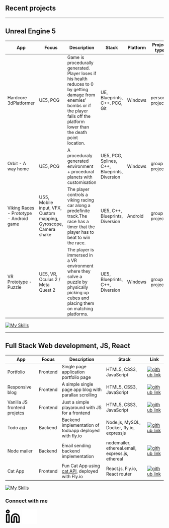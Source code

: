## Recent projects
-------------------------------------
Unreal Engine 5
-------------------------------------
| App | Focus| Description | Stack | Platform | Project type | Link |
|--------|----|-------------|-----|-----|-----|------------|
|Hardcore 3dPlatformer | UE5, PCG | Game is procedurally generated. Player loses if his health reduces to 0 by getting damage from enemies' bombs or if the player falls off the platform lower than the death point location. |UE, Blueprints, C++. PCG, Git| Windows | personal project | [itch.io link](https://yuliiasmirnova.itch.io/hardcore-tennis-platformer)|
|Orbit - A way home| UE5, PCG | A proceduraly generated environment + procedural planets with customisation | UE5, PCG, Splines, C++, Blueprints, Diversion | Windows | group project  |[link ](https://yuliiasmirnova.itch.io/orbit-a-way-home)|
| Viking Races - Prototype - Android game | U55, Mobile input, VFX, Custom mapping, Gyroscope, Camera shake | The player controls a viking racing car along a predefinite track.The race has a timer that the player has to beat to win the race.  | UE5, C++, Blueprints, Diversion | Android | group project | [itch.io link](https://yuliiasmirnova.itch.io/viking-races) |
| VR Prototype - Puzzle | UE5, VR, Oculus 2 / Meta Quest 2 | The player is immersed in a VR environment where they solve a puzzle by physically picking up cubes and placing them on matching platforms. | UE5, Blueprints, C++, Diversion | Windows | group project | [itch.io link](https://yuliiasmirnova.itch.io/vr-prototype-puzzle)|

[![My Skills](https://skillicons.dev/icons?i=cpp,cs,git,github,clion,rider,vscode,unity,unreal)](https://skillicons.dev)

-------------------------------------
Full Stack Web development, JS, React
-------------------------------------
| App | Focus| Description | Stack | Link |
|--------|----|-------------|-----|------------|
| Portfolio |Frontend| Single page application portfolio page | HTML5, CSS3, JavaScript | [![github link](https://skillicons.dev/icons?i=github)](https://github.com/yulsmir/my-portfolio-page) |
| Responsive blog |Frontend| A simple single page app blog with parallax scrolling | HTML5, CSS3, JavaScript | [![github link](https://skillicons.dev/icons?i=github)](https://github.com/yulsmir/responsive-blog) |
| Vanilla JS frontend projetcs |Frontend| Just a simple playaround with JS for a frontend | HTML5, CSS3, JavaScript | [![github link](https://skillicons.dev/icons?i=github)](https://github.com/yulsmir/javascript-vanilla)
|Todo   app|Backend|Backend implementation of todoapp deployed with fly.io| Node.js, MySQL, Docker, fly.io, expressjs | [![github link](https://skillicons.dev/icons?i=github)](https://github.com/yulsmir/foocoding/tree/master/Databases/Week3/todo-app)|
| Node mailer |Backend| Email sending backend implementation | nodemailer, ethereal.email, express.js, ethereal | [![github link](https://skillicons.dev/icons?i=github)](https://github.com/yulsmir/node-mailer)
| Cat App |Frontend| Fun Cat App using [cat API](https://thecatapi.com/), deployed with Fly.io   | React.js, Fly.io, React router | [![github link](https://skillicons.dev/icons?i=github)](https://github.com/yulsmir/cat-app)

[![My Skills](https://skillicons.dev/icons?i=js,html,css,mysql,docker,vscode,git,github,heroku)](https://skillicons.dev)

### Connect with me
[![website](./img/linkedin-light.svg)](https://linkedin.com/in/smirnovajuliar#gh-light-mode-only)
[![website](./img/linkedin-dark.svg)](https://linkedin.com/in/smirnovajulia#gh-dark-mode-only)
&nbsp;&nbsp;

